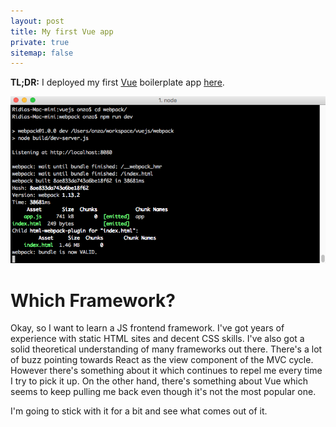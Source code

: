 ```yaml
---
layout: post
title: My first Vue app
private: true
sitemap: false
---
```


**TL;DR:** I deployed my first [Vue](http://vuejs.org/guide/installation.html) boilerplate app [here](http://fewblocks.ca/vue/).

![Vue screenshot][1]

# Which Framework?

Okay, so I want to learn a JS frontend framework. I've got years of experience with static HTML sites and decent CSS skills. I've also got a solid theoretical understanding of many frameworks out there. There's a lot of buzz pointing towards React as the view component of the MVC cycle. However there's something about it which continues to repel me every time I try to pick it up. On the other hand, there's something about Vue which seems to keep pulling me back even though it's not the most popular one.

I'm going to stick with it for a bit and see what comes out of it.




[1]: ../assets/img/terminal-vue.png "Screenshot"